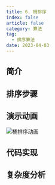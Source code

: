 ```yaml
---
title: 6. 桶排序
index: false
article: false
category: 算法
tag:
  - 排序算法
date: 2023-04-03
---
```


## 简介

## 排序步骤

## 演示动画

![桶排序动画](https://cdn.staticaly.com/gh/AlexChen68/OSS@master/blog/advance/桶排序.gif)

## 代码实现

## 复杂度分析